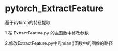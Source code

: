 # pytorch_ExtractFeature
基于pytorch的特征提取

1.在 ExtractFeature.py 的主函数中修改参数

2.修改ExtractFeature.py中的mian()函数中的图像的路径

